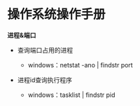 # 操作系统操作手册

**进程&端口**

* 查询端口占用的进程
  * windows：netstat -ano | findstr port

* 进程id查询执行程序
  * windows：tasklist | findstr pid


